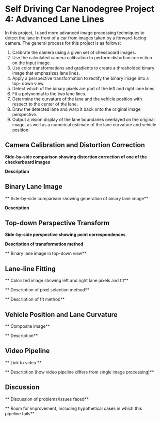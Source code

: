Self Driving Car Nanodegree Project 4: Advanced Lane Lines
===========================================================

In this project, I used more advanced image processing techniques to detect
the lane in front of a car from images taken by a forward-facing camera. The
general process for this project is as follows:

1. Calibrate the camera using a given set of chessboard images.
2. Use the calculated camera calibration to perform distortion correction on
  the input image.
3. Use color transformations and gradients to create a thresholded binary
  image that emphasizes lane lines.
4. Apply a perspective transformation to rectify the binary image into a top-
  down view.
5. Detect which of the binary pixels are part of the left and right lane lines.
6. Fit a polynomial to the two lane lines.
7. Determine the curvature of the lane and the vehicle position with respect
  to the center of the lane.
8. Draw the detected lane and warp it back onto the original image perspective.
9. Output a vision display of the lane boundaries overlayed on the original
  image, as well as a numerical estimate of the lane curvature and vehicle
  position.

Camera Calibration and Distortion Correction
--------------------------------------------

**Side-by-side comparison showing distortion correction of one of the
 checkerboard images**

**Description**

Binary Lane Image
-----------------

** Side-by-side comparison showing generation of binary lane image**

**Description**

Top-down Perspective Transform
------------------------------

**Side-by-side perspective showing point correspondences**

**Description of transformation method**


** Binary lane image in top-down view**

Lane-line Fitting
-----------------

** Colorized image showing left and right lane pixels and fit**

** Description of pixel selection method**

** Description of fit method**

Vehicle Position and Lane Curvature
-----------------------------------

** Composite image**

** Description**

Video Pipeline
--------------

** Link to video **

** Description (how video pipeline differs from single image processing)**

Discussion
----------

** Discussion of problems/issues faced**

** Room for improvement, including hypothetical cases in which this pipeline fails**
